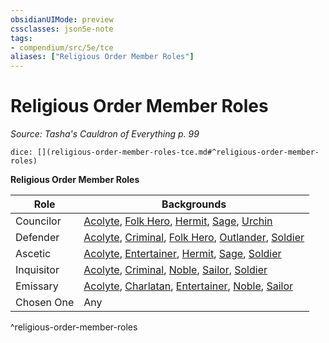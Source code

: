 ```yaml
---
obsidianUIMode: preview
cssclasses: json5e-note
tags:
- compendium/src/5e/tce
aliases: ["Religious Order Member Roles"]
---
```

# Religious Order Member Roles
*Source: Tasha's Cauldron of Everything p. 99* 

`dice: [](religious-order-member-roles-tce.md#^religious-order-member-roles)`

**Religious Order Member Roles**

| Role | Backgrounds |
|------|-------------|
| Councilor | [Acolyte](2.%20GM%20Tools/5eTools%20Compendium%20&%20Rules/_compendium/backgrounds/b_acolyte.md), [Folk Hero](b_folk-hero.md), [Hermit](b_hermit.md), [Sage](b_sage.md), [Urchin](b_urchin.md) |
| Defender | [Acolyte](2.%20GM%20Tools/5eTools%20Compendium%20&%20Rules/_compendium/backgrounds/b_acolyte.md), [Criminal](b_criminal.md), [Folk Hero](b_folk-hero.md), [Outlander](b_outlander.md), [Soldier](b_soldier.md) |
| Ascetic | [Acolyte](2.%20GM%20Tools/5eTools%20Compendium%20&%20Rules/_compendium/backgrounds/b_acolyte.md), [Entertainer](b_entertainer.md), [Hermit](b_hermit.md), [Sage](b_sage.md), [Soldier](b_soldier.md) |
| Inquisitor | [Acolyte](2.%20GM%20Tools/5eTools%20Compendium%20&%20Rules/_compendium/backgrounds/b_acolyte.md), [Criminal](b_criminal.md), [Noble](2.%20GM%20Tools/5eTools%20Compendium%20&%20Rules/_compendium/backgrounds/b_noble.md), [Sailor](b_sailor.md), [Soldier](b_soldier.md) |
| Emissary | [Acolyte](2.%20GM%20Tools/5eTools%20Compendium%20&%20Rules/_compendium/backgrounds/b_acolyte.md), [Charlatan](b_charlatan.md), [Entertainer](b_entertainer.md), [Noble](2.%20GM%20Tools/5eTools%20Compendium%20&%20Rules/_compendium/backgrounds/b_noble.md), [Sailor](b_sailor.md) |
| Chosen One | Any |
^religious-order-member-roles